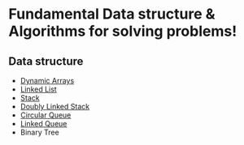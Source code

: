 # Fundamental Data structure & Algorithms for solving problems!
## Data structure
- [Dynamic Arrays][dymanic_arrays]
- [Linked List][linked_list]
- [Stack][stack]
- [Doubly Linked Stack][linked_stack]
- [Circular Queue][queue]
- [Linked Queue][linked_queue]
- Binary Tree

[dymanic_arrays]:https://github.com/democracyKim/CS_Study/tree/main/Data_Structure/01_Dynamic_Arrays
[linked_list]:https://github.com/democracyKim/CS_Study/tree/main/Data_Structure/02_Linked_List
[stack]:https://github.com/democracyKim/CS_Study/tree/main/Data_Structure/03_Stack
[linked_stack]: https://github.com/democracyKim/CS_Study/tree/main/Data_Structure/04_Doubly_Linked_Stack
[queue]: https://github.com/democracyKim/CS_Study/tree/main/Data_Structure/04_Circular_Queue
[linked_queue]: https://github.com/democracyKim/CS_Study/tree/main/Data_Structure/05_Linked_Queue